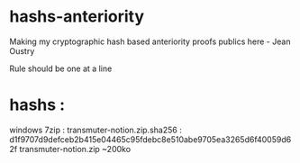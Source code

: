 # hashs-anteriority
Making my cryptographic hash based anteriority proofs publics here - Jean Oustry

Rule should be one at a line

# hashs :

windows 7zip : transmuter-notion.zip.sha256 : d1f9707d9defceb2b415e04465c95fdebc8e510abe9705ea3265d6f40059d62f  transmuter-notion.zip ~200ko 
